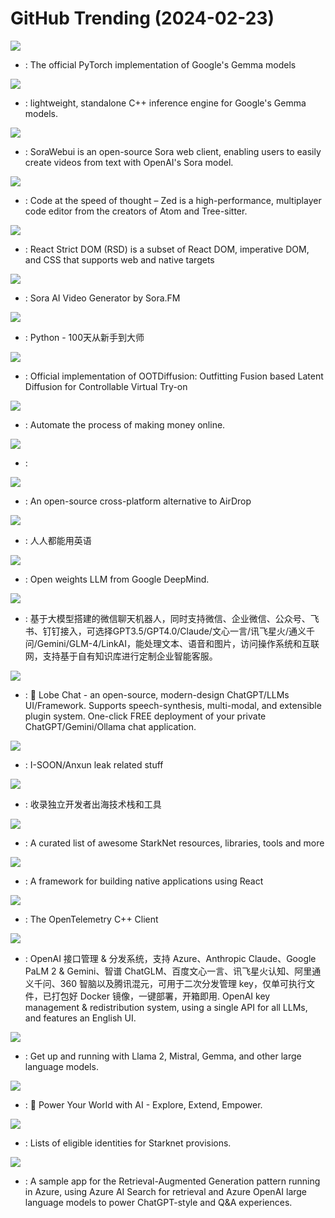 # GitHub Trending (2024-02-23)

![](https://img.shields.io/badge/Python-New%20450-green?style=flat-square&logo=appveyor)
- [](https://github.comundefined): The official PyTorch implementation of Google's Gemma models

![](https://img.shields.io/badge/C%2B%2B-New%20272-green?style=flat-square&logo=appveyor)
- [](https://github.comundefined): lightweight, standalone C++ inference engine for Google's Gemma models.

![](https://img.shields.io/badge/TypeScript-New%20207-green?style=flat-square&logo=appveyor)
- [](https://github.comundefined): SoraWebui is an open-source Sora web client, enabling users to easily create videos from text with OpenAI's Sora model.

![](https://img.shields.io/badge/Rust-New%20543-green?style=flat-square&logo=appveyor)
- [](https://github.comundefined): Code at the speed of thought – Zed is a high-performance, multiplayer code editor from the creators of Atom and Tree-sitter.

![](https://img.shields.io/badge/JavaScript-New%20323-green?style=flat-square&logo=appveyor)
- [](https://github.comundefined): React Strict DOM (RSD) is a subset of React DOM, imperative DOM, and CSS that supports web and native targets

![](https://img.shields.io/badge/TypeScript-New%2077-green?style=flat-square&logo=appveyor)
- [](https://github.comundefined): Sora AI Video Generator by Sora.FM

![](https://img.shields.io/badge/Python-New%20222-green?style=flat-square&logo=appveyor)
- [](https://github.comundefined): Python - 100天从新手到大师

![](https://img.shields.io/badge/Python-New%20527-green?style=flat-square&logo=appveyor)
- [](https://github.comundefined): Official implementation of OOTDiffusion: Outfitting Fusion based Latent Diffusion for Controllable Virtual Try-on

![](https://img.shields.io/badge/Python-New%20100-green?style=flat-square&logo=appveyor)
- [](https://github.comundefined): Automate the process of making money online.

![](https://img.shields.io/badge/Python-New%2020-green?style=flat-square&logo=appveyor)
- [](https://github.comundefined): 

![](https://img.shields.io/badge/Dart-New%20143-green?style=flat-square&logo=appveyor)
- [](https://github.comundefined): An open-source cross-platform alternative to AirDrop

![](https://img.shields.io/badge/Jupyter%20Notebook-New%20137-green?style=flat-square&logo=appveyor)
- [](https://github.comundefined): 人人都能用英语

![](https://img.shields.io/badge/Jupyter%20Notebook-New%20267-green?style=flat-square&logo=appveyor)
- [](https://github.comundefined): Open weights LLM from Google DeepMind.

![](https://img.shields.io/badge/Python-New%2095-green?style=flat-square&logo=appveyor)
- [](https://github.comundefined): 基于大模型搭建的微信聊天机器人，同时支持微信、企业微信、公众号、飞书、钉钉接入，可选择GPT3.5/GPT4.0/Claude/文心一言/讯飞星火/通义千问/Gemini/GLM-4/LinkAI，能处理文本、语音和图片，访问操作系统和互联网，支持基于自有知识库进行定制企业智能客服。

![](https://img.shields.io/badge/TypeScript-New%201-green?style=flat-square&logo=appveyor)
- [](https://github.comundefined): 🤯 Lobe Chat - an open-source, modern-design ChatGPT/LLMs UI/Framework. Supports speech-synthesis, multi-modal, and extensible plugin system. One-click FREE deployment of your private ChatGPT/Gemini/Ollama chat application.

![](https://img.shields.io/badge/Python-New%2030-green?style=flat-square&logo=appveyor)
- [](https://github.comundefined): I-SOON/Anxun leak related stuff

![](https://img.shields.io/badge/none-New%20706-green?style=flat-square&logo=appveyor)
- [](https://github.comundefined): 收录独立开发者出海技术栈和工具

![](https://img.shields.io/badge/none-New%2089-green?style=flat-square&logo=appveyor)
- [](https://github.comundefined): A curated list of awesome StarkNet resources, libraries, tools and more

![](https://img.shields.io/badge/C%2B%2B-New%20118-green?style=flat-square&logo=appveyor)
- [](https://github.comundefined): A framework for building native applications using React

![](https://img.shields.io/badge/C%2B%2B-New%2014-green?style=flat-square&logo=appveyor)
- [](https://github.comundefined): The OpenTelemetry C++ Client

![](https://img.shields.io/badge/JavaScript-New%2075-green?style=flat-square&logo=appveyor)
- [](https://github.comundefined): OpenAI 接口管理 & 分发系统，支持 Azure、Anthropic Claude、Google PaLM 2 & Gemini、智谱 ChatGLM、百度文心一言、讯飞星火认知、阿里通义千问、360 智脑以及腾讯混元，可用于二次分发管理 key，仅单可执行文件，已打包好 Docker 镜像，一键部署，开箱即用. OpenAI key management & redistribution system, using a single API for all LLMs, and features an English UI.

![](https://img.shields.io/badge/Go-New%20436-green?style=flat-square&logo=appveyor)
- [](https://github.comundefined): Get up and running with Llama 2, Mistral, Gemma, and other large language models.

![](https://img.shields.io/badge/JavaScript-New%20109-green?style=flat-square&logo=appveyor)
- [](https://github.comundefined): 🚀 Power Your World with AI - Explore, Extend, Empower.

![](https://img.shields.io/badge/none-New%2014-green?style=flat-square&logo=appveyor)
- [](https://github.comundefined): Lists of eligible identities for Starknet provisions.

![](https://img.shields.io/badge/Python-New%2012-green?style=flat-square&logo=appveyor)
- [](https://github.comundefined): A sample app for the Retrieval-Augmented Generation pattern running in Azure, using Azure AI Search for retrieval and Azure OpenAI large language models to power ChatGPT-style and Q&A experiences.

